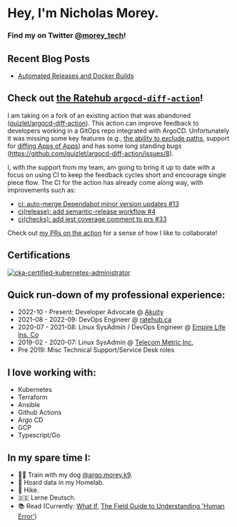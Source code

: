 # Hey, I'm Nicholas Morey.

### Find my on Twitter [@morey_tech](https://twitter.com/morey_tech)!

## Recent Blog Posts
- [Automated Releases and Docker Builds](https://ratehub.github.io/engineering-blog/2022/06/19/rate-scrapers-workflows.html)

## Check out [the Ratehub `argocd-diff-action`](https://github.com/ratehub/argocd-diff-action)!

I am taking on a fork of an existing action that was abandoned ([quizlet/argocd-diff-action](https://github.com/quizlet/argocd-diff-action)). This action can improve feedback to developers working in a GitOps repo integrated with ArgoCD. Unfortunately it was missing some key features (e.g., [the ability to exclude paths](https://github.com/ratehub/argocd-diff-action/pull/1), support for [diffing Apps of Apps](https://github.com/argoproj/argo-cd/issues/4706)) and has some long standing bugs (https://github.com/quizlet/argocd-diff-action/issues/8).

I, with the support from my team, am going to bring it up to date with a focus on using CI to keep the feedback cycles short and encourage single piece flow. The CI for the action has already come along way, with improvements such as:
- [ci: auto-merge Dependabot minor version updates #13](https://github.com/ratehub/argocd-diff-action/pull/13)
- [ci(release): add semantic-release workflow #4](https://github.com/ratehub/argocd-diff-action/pull/4)
- [ci(checks): add jest coverage comment to prs #33](https://github.com/ratehub/argocd-diff-action/pull/33)

Check out [my PRs on the action](https://github.com/ratehub/argocd-diff-action/pulls?q=is%3Apr+author%3Amorey-tech+) for a sense of how I like to collaborate!

## Certifications
[![cka-certified-kubernetes-administrator](https://user-images.githubusercontent.com/4213435/183928214-d775ab88-2034-47b5-beba-2ec083462629.png)](https://www.credly.com/badges/c873f78e-5c00-490a-89c4-064fd39378cf/public_url)

## Quick run-down of my professional experience:

- 2022-10 - Present: Developer Advocate @ [Akuity](https://akuity.io)
- 2021-08 - 2022-09: DevOps Engineer @ [ratehub.ca](https://www.ratehub.ca/)
- 2020-07 - 2021-08: Linux SysAdmin / DevOps Engineer @ [Empire Life Ins. Co](https://www.empire.ca/)
- 2019-02 - 2020-07: Linux SysAdmin @ [Telecom Metric Inc.](https://telecommetric.com/)
- Pre 2019: Misc Technical Support/Service Desk roles

## I love working with:
- Kubernetes
- Terraform
- Ansible
- Github Actions
- Argo CD
- GCP
- Typescript/Go

## In my spare time I:
- 🐕‍🦺 Train with my dog [@argo.morey.k9](https://www.instagram.com/argo.morey.k9/).
- 💾 Hoard data in my Homelab.
- 🥾 Hike.
- 🇩🇪 Lerne Deutsch.
- 📚 Read (Currently: [What If](https://xkcd.com/what-if/), [The Field Guide to Understanding 'Human Error'](https://www.amazon.ca/Field-Guide-Understanding-Human-Error/dp/1472439058))
